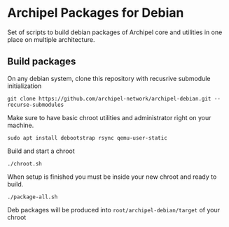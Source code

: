 # Archipel Packages for Debian

Set of scripts to build debian packages of Archipel core and utilities in one place on multiple architecture.

## Build packages

On any debian system, clone this repository with recusrive submodule initialization

```
git clone https://github.com/archipel-network/archipel-debian.git --recurse-submodules
```

Make sure to have basic chroot utilities and administrator right on your machine.

```
sudo apt install debootstrap rsync qemu-user-static
```

Build and start a chroot

```
./chroot.sh
```

When setup is finished you must be inside your new chroot and ready to build.

```
./package-all.sh
```

Deb packages will be produced into `root/archipel-debian/target` of your chroot